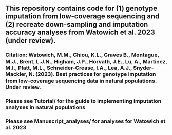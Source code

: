## This repository contains code for (1) genotype imputation from low-coverage sequencing and (2) recreate down-sampling and imputation accuracy analyses from Watowich et al. 2023 (under review).

### Citation: Watowich, M.M., Chiou, K.L., Graves B., Montague, M.J., Brent, L.J.N., Higham, J.P., Horvath, J.E., Lu, A., Martinez, M.I., Platt, M.L., Schneider-Crease, I.A., Lea, A.J., Snyder-Mackler, N. (2023). Best practices for genotype imputation from low-coverage sequencing data in natural populations. Under review.

### Please see Tutorial/ for the guide to implementing imputation analyses in natural populations 

### Please see Manuscript_analyses/ for analyses for Watowich et al. 2023
